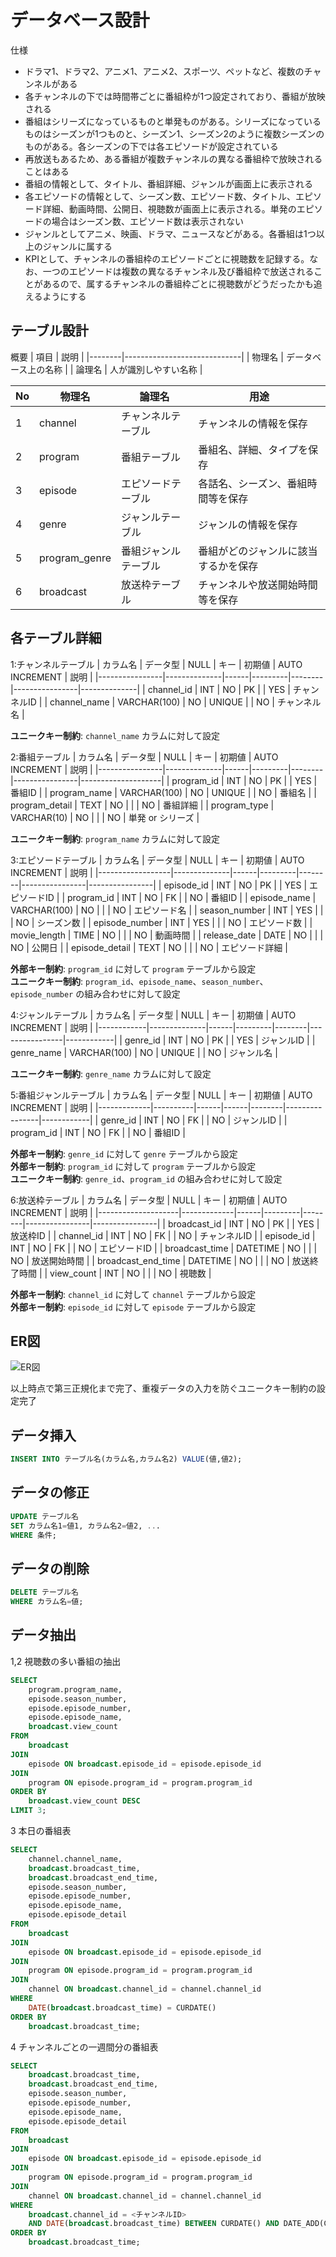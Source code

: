 # データベース設計
仕様
- ドラマ1、ドラマ2、アニメ1、アニメ2、スポーツ、ペットなど、複数のチャンネルがある
- 各チャンネルの下では時間帯ごとに番組枠が1つ設定されており、番組が放映される
- 番組はシリーズになっているものと単発ものがある。シリーズになっているものはシーズンが1つものと、シーズン1、シーズン2のように複数シーズンのものがある。各シーズンの下では各エピソードが設定されている
- 再放送もあるため、ある番組が複数チャンネルの異なる番組枠で放映されることはある
- 番組の情報として、タイトル、番組詳細、ジャンルが画面上に表示される
- 各エピソードの情報として、シーズン数、エピソード数、タイトル、エピソード詳細、動画時間、公開日、視聴数が画面上に表示される。単発のエピソードの場合はシーズン数、エピソード数は表示されない
- ジャンルとしてアニメ、映画、ドラマ、ニュースなどがある。各番組は1つ以上のジャンルに属する
- KPIとして、チャンネルの番組枠のエピソードごとに視聴数を記録する。なお、一つのエピソードは複数の異なるチャンネル及び番組枠で放送されることがあるので、属するチャンネルの番組枠ごとに視聴数がどうだったかも追えるようにする

## テーブル設計
概要
| 項目   | 説明                        |
|--------|-----------------------------|
| 物理名 | データベース上の名称        |
| 論理名 | 人が識別しやすい名称        |

| No | 物理名       | 論理名            | 用途                                    |
|----|--------------|-------------------|-----------------------------------------|
| 1  | channel      | チャンネルテーブル | チャンネルの情報を保存                  |
| 2  | program      | 番組テーブル       | 番組名、詳細、タイプを保存              |
| 3  | episode      | エピソードテーブル | 各話名、シーズン、番組時間等を保存      |
| 4  | genre        | ジャンルテーブル   | ジャンルの情報を保存                    |
| 5  | program_genre| 番組ジャンルテーブル | 番組がどのジャンルに該当するかを保存    |
| 6  | broadcast    | 放送枠テーブル     | チャンネルや放送開始時間等を保存        |



## 各テーブル詳細
1:チャンネルテーブル
| カラム名       | データ型     | NULL | キー    | 初期値 | AUTO INCREMENT | 説明         |
|----------------|--------------|------|---------|--------|----------------|--------------|
| channel_id     | INT          | NO   | PK      |        | YES            | チャンネルID |
| channel_name   | VARCHAR(100) | NO   | UNIQUE  |        | NO             | チャンネル名 |

**ユニークキー制約**: `channel_name` カラムに対して設定



2:番組テーブル
| カラム名       | データ型     | NULL | キー    | 初期値 | AUTO INCREMENT | 説明               |
|----------------|--------------|------|---------|--------|----------------|--------------------|
| program_id     | INT          | NO   | PK      |        | YES            | 番組ID             |
| program_name   | VARCHAR(100) | NO   | UNIQUE  |        | NO             | 番組名             |
| program_detail | TEXT         | NO   |         |        | NO             | 番組詳細           |
| program_type   | VARCHAR(10)  | NO   |         |        | NO             | 単発 or シリーズ   |

**ユニークキー制約**: `program_name` カラムに対して設定



3:エピソードテーブル
| カラム名         | データ型     | NULL | キー    | 初期値 | AUTO INCREMENT | 説明           |
|------------------|--------------|------|---------|--------|----------------|----------------|
| episode_id       | INT          | NO   | PK      |        | YES            | エピソードID   |
| program_id       | INT          | NO   | FK      |        | NO             | 番組ID         |
| episode_name     | VARCHAR(100) | NO   |         |        | NO             | エピソード名   |
| season_number    | INT          | YES  |         |        | NO             | シーズン数     |
| episode_number   | INT          | YES  |         |        | NO             | エピソード数   |
| movie_length     | TIME         | NO   |         |        | NO             | 動画時間       |
| release_date     | DATE         | NO   |         |        | NO             | 公開日         |
| episode_detail   | TEXT         | NO   |         |        | NO             | エピソード詳細 |

**外部キー制約**: `program_id` に対して `program` テーブルから設定  
**ユニークキー制約**: `program_id`、`episode_name`、`season_number`、`episode_number` の組み合わせに対して設定



4:ジャンルテーブル
| カラム名   | データ型     | NULL | キー    | 初期値 | AUTO INCREMENT | 説明       |
|------------|--------------|------|---------|--------|----------------|------------|
| genre_id   | INT          | NO   | PK      |        | YES            | ジャンルID |
| genre_name | VARCHAR(100) | NO   | UNIQUE  |        | NO             | ジャンル名 |

**ユニークキー制約**: `genre_name` カラムに対して設定


5:番組ジャンルテーブル
| カラム名    | データ型 | NULL | キー | 初期値 | AUTO INCREMENT | 説明       |
|-------------|----------|------|------|--------|----------------|------------|
| genre_id    | INT      | NO   | FK   |        | NO             | ジャンルID |
| program_id  | INT      | NO   | FK   |        | NO             | 番組ID     |

**外部キー制約**: `genre_id` に対して `genre` テーブルから設定  
**外部キー制約**: `program_id` に対して `program` テーブルから設定  
**ユニークキー制約**: `genre_id`、`program_id` の組み合わせに対して設定


6:放送枠テーブル
| カラム名           | データ型    | NULL | キー    | 初期値 | AUTO INCREMENT | 説明           |
|--------------------|-------------|------|---------|--------|----------------|----------------|
| broadcast_id       | INT         | NO   | PK      |        | YES            | 放送枠ID       |
| channel_id         | INT         | NO   | FK      |        | NO             | チャンネルID   |
| episode_id         | INT         | NO   | FK      |        | NO             | エピソードID   |
| broadcast_time     | DATETIME    | NO   |         |        | NO             | 放送開始時間   |
| broadcast_end_time | DATETIME    | NO   |         |        | NO             | 放送終了時間   |
| view_count         | INT         | NO   |         |        | NO             | 視聴数         |

**外部キー制約**: `channel_id` に対して `channel` テーブルから設定  
**外部キー制約**: `episode_id` に対して `episode` テーブルから設定

## ER図
![ER図](images/er_quest_database_2024-10-31_153337.png)



以上時点で第三正規化まで完了、重複データの入力を防ぐユニークキー制約の設定完了
## データ挿入
```sql
INSERT INTO テーブル名(カラム名,カラム名2) VALUE(値,値2);
```
## データの修正
```sql
UPDATE テーブル名
SET カラム名1=値1, カラム名2=値2, ...
WHERE 条件;
```
## データの削除
```sql
DELETE テーブル名
WHERE カラム名=値;
```

## データ抽出
1,2 視聴数の多い番組の抽出
```sql
SELECT 
    program.program_name,
    episode.season_number,
    episode.episode_number,
    episode.episode_name,
    broadcast.view_count
FROM 
    broadcast
JOIN 
    episode ON broadcast.episode_id = episode.episode_id
JOIN 
    program ON episode.program_id = program.program_id
ORDER BY 
    broadcast.view_count DESC
LIMIT 3;
```
3 本日の番組表
```sql
SELECT 
    channel.channel_name,
    broadcast.broadcast_time,
    broadcast.broadcast_end_time,
    episode.season_number,
    episode.episode_number,
    episode.episode_name,
    episode.episode_detail
FROM 
    broadcast
JOIN 
    episode ON broadcast.episode_id = episode.episode_id
JOIN 
    program ON episode.program_id = program.program_id
JOIN 
    channel ON broadcast.channel_id = channel.channel_id
WHERE 
    DATE(broadcast.broadcast_time) = CURDATE()
ORDER BY 
    broadcast.broadcast_time;
```
4 チャンネルごとの一週間分の番組表
```sql
SELECT 
    broadcast.broadcast_time,
    broadcast.broadcast_end_time,
    episode.season_number,
    episode.episode_number,
    episode.episode_name,
    episode.episode_detail
FROM 
    broadcast
JOIN 
    episode ON broadcast.episode_id = episode.episode_id
JOIN 
    program ON episode.program_id = program.program_id
JOIN 
    channel ON broadcast.channel_id = channel.channel_id
WHERE 
    broadcast.channel_id = <チャンネルID>
    AND DATE(broadcast.broadcast_time) BETWEEN CURDATE() AND DATE_ADD(CURDATE(), INTERVAL 7 DAY)
ORDER BY 
    broadcast.broadcast_time;
```

